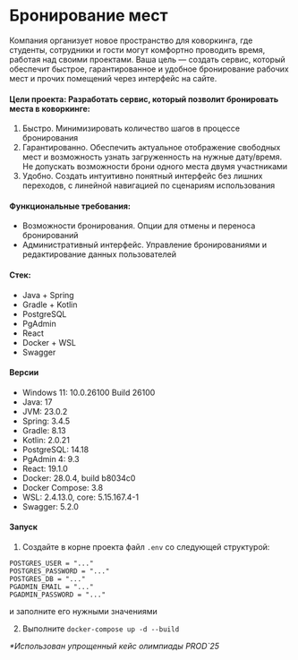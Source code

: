 # Бронирование мест

Компания организует новое пространство для коворкинга, где студенты, сотрудники и гости могут комфортно проводить время, работая над своими проектами. Ваша цель — создать сервис, который обеспечит быстрое, гарантированное и удобное бронирование рабочих мест и прочих помещений через интерфейс на сайте.


#### Цели проекта: Разработать сервис, который позволит бронировать места в коворкинге:

1. Быстро. Минимизировать количество шагов в процессе бронирования
2. Гарантированно. Обеспечить актуальное отображение свободных мест и возможность узнать загруженность на нужные дату/время. Не допускать возможности брони одного места двумя участниками
3. Удобно. Создать интуитивно понятный интерфейс без лишних переходов, с линейной навигацией по сценариям использования


#### Функциональные требования:

- Возможности бронирования. Опции для отмены и переноса бронирований
- Административный интерфейс. Управление бронированиями и редактирование данных пользователей


#### Стек:

- Java + Spring
- Gradle + Kotlin
- PostgreSQL
- PgAdmin
- React
- Docker + WSL
- Swagger


#### Версии
- Windows 11: 10.0.26100 Build 26100
- Java: 17
- JVM: 23.0.2
- Spring: 3.4.5
- Gradle: 8.13
- Kotlin: 2.0.21
- PostgreSQL: 14.18
- PgAdmin 4: 9.3
- React: 19.1.0
- Docker: 28.0.4, build b8034c0
- Docker Compose: 3.8
- WSL: 2.4.13.0, core: 5.15.167.4-1
- Swagger: 5.2.0


#### Запуск

1. Создайте в корне проекта файл `.env` со следующей структурой:
```
POSTGRES_USER = "..."
POSTGRES_PASSWORD = "..."
POSTGRES_DB = "..."
PGADMIN_EMAIL = "..."
PGADMIN_PASSWORD = "..."
```
и заполните его нужными значениями

2. Выполните `docker-compose up -d --build`


*\*Использован упрощенный кейс олимпиады PROD`25*